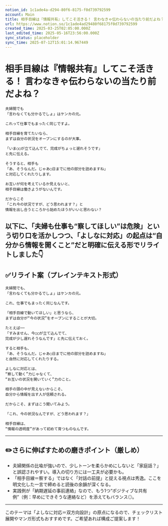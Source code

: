 ```yaml
---
notion_id: 1c1ade4a-d294-80f6-8175-f0d739792599
account: Main
title: 相手目線は『情報共有』してこそ活きる！ 言わなきゃ伝わらないの当たり前だよね？
url: https://www.notion.so/1c1ade4ad29480f68175f0d739792599
created_time: 2025-03-25T02:05:00.000Z
last_edited_time: 2025-05-16T23:56:00.000Z
sync_status: placeholder
sync_time: 2025-07-12T15:01:14.967449
---
```

# 相手目線は『情報共有』してこそ活きる！ 言わなきゃ伝わらないの当たり前だよね？

```plain text
夫婦間でも
「言わなくても分かるでしょ」はケンカの元。

これって仕事でもまったく同じですよ。

相手目線を育てたいなら、
まずは自分の状況をオープンにするのが大事。

「いま◯◯が立て込んでて、完成がちょっと遅れそうです」
と先に伝える。

そうすると、相手も
「あ、そうなんだ。じゃあ◯日までに他の部分を詰めますね」
と対応してくれたりします。

お互いが何を考えているか見えないと、
相手目線は働きようがないんです。

だからこそ
「これ今の状況ですが、どう思われます？」と
情報を出し合うところから始めたほうがいいと思わない？
```
以下に、「夫婦も仕事も“察してほしい”は危険」という切り口を活かしつつ、「よしなに対応」の起点は“自分から情報を開くこと”だと明確に伝える形でリライトしました👇
---
## ✅リライト案（プレインテキスト形式）
```plain text
夫婦間でも、
「言わなくても分かるでしょ」はケンカの元。

これ、仕事でもまったく同じなんです。

「相手目線で動いてほしい」と思うなら、
まずは自分が“今の状況”をオープンにすることが大切。

たとえば──
「すみません、今◯◯が立て込んでて、
完成が少し遅れそうなんです」と先に伝えておく。

すると相手も、
「あ、そうなんだ。じゃあ◯日までに他の部分を詰めますね」
と自然に対応してくれたりする。

よしなに対応とは、
“察して動く”力じゃなくて、
“お互いの状況を開いていく”力のこと。

相手の頭の中が見えないからこそ、
自分から情報を出す人が信頼される。

だからこそ、まずはこう聞いてみよう。

「これ、今の状況なんですが、どう思われます？」

相手目線は、
“情報の透明度”があって初めて育つものなんです。

```
---
## ✏️さらに伸ばすための磨きポイント（厳しめ）
- 夫婦関係の比喩が強いので、少しトーンを柔らかめにしないと「家庭話？」と誤認されやすい。導入の切り方には一工夫が必要かも。
- 「相手目線＝察する」ではなく「対話の前提」と捉える視点は秀逸。ここを明文化した一言で締めると読後の余韻が深くなる。
- 実践例が「納期遅延の事前連絡」なので、もう1つ“ポジティブな共有例”（例：早めにできそうな連絡など）を添えてもバランス◎。
---
このテーマは「よしなに対応＝双方向設計」の原点になるので、チェックリスト展開やマンガ形式もおすすめです。ご希望あれば構成ご提案します！